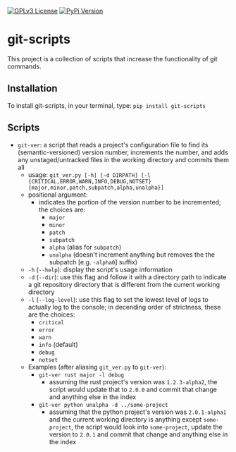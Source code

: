 [![GPLv3 License](https://img.shields.io/badge/License-GPL%20v3-yellow.svg)](https://opensource.org/licenses/)
[![PyPi Version](http://img.shields.io/pypi/v/git-scripts.svg)](https://pypi.org/project/git-scripts/) 

# git-scripts

This project is a collection of scripts that increase the functionality of git commands.

## Installation
To install git-scripts, in your terminal, type:
`pip install git-scripts`

## Scripts
* `git-ver`: a script that reads a project's configuration file to find its (semantic-versioned) version number,
increments the number, and adds any unstaged/untracked files in the working directory and commits them all
  * usage: `git_ver.py [-h] [-d DIRPATH] [-l {CRITICAL,ERROR,WARN,INFO,DEBUG,NOTSET} 
    {major,minor,patch,subpatch,alpha,unalpha}]`
  * positional argument:
    * indicates the portion of the version number to be incremented; the choices are:
      * `major`
      * `minor`
      * `patch`
      * `subpatch`
      * `alpha` (alias for `subpatch`)
      * `unalpha` (doesn't increment anything but removes the the subpatch \[e.g. `-alpha0`\] suffix)
  * `-h` (`--help`): display the script's usage information
  * `-d` (`--dir`): use this flag and follow it with a directory path to indicate a git repository directory that is
  different from the current working directory
  * `-l` (`--log-level`): use this flag to set the lowest level of logs to actually log to the console; in decending
  order of strictness, these are the choices:
    * `critical`
    * `error`
    * `warn`
    * `info` (default)
    * `debug`
    * `notset`
  * Examples (after aliasing `git_ver.py` to `git-ver`):
    * `git-ver rust major -l debug`
      * assuming the rust project's version was `1.2.3-alpha2`, the script would update that to `2.0.0` and commit that
      change and anything else in the index
    *  `git-ver python unalpha -d ../some-project`
        * assuming that the python project's version was `2.0.1-alpha1` and the current working directory is anything
       except `some-project`, the script would look into `some-project`, update the version to `2.0.1` and commit
       that change and anything else in the index
